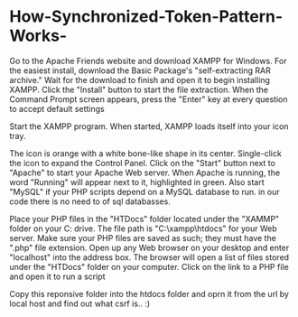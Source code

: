 # How-Synchronized-Token-Pattern-Works-


Go to the Apache Friends website and download XAMPP for Windows. For the easiest install,
download the Basic Package's "self-extracting RAR archive." Wait for the download to finish
and open it to begin installing XAMPP. Click the "Install" button
to start the file extraction. When the Command Prompt screen appears, press the 
"Enter" key at every question to accept default settings


Start the XAMPP program.
When started, XAMPP loads itself into your icon tray.

The icon is orange with a white bone-like shape in its center. Single-click the icon to expand the Control Panel.
Click on the "Start" button next to "Apache" to start your Apache Web server.
When Apache is running, the word "Running" will appear next to it, highlighted in green.
Also start "MySQL" if your PHP scripts depend on a MySQL database to run.
in our code there is no need to of sql databasses. 


Place your PHP files in the "HTDocs" folder located under the "XAMMP" folder on your C: drive.
The file path is "C:\xampp\htdocs" for your Web server. Make sure your PHP files are saved as such;
they must have the ".php" file extension. Open up any Web browser on your desktop and enter "localhost" into the address box.
The browser will open a list of files stored under the "HTDocs" folder on your computer.
Click on the link to a PHP file and open it to run a script


Copy this reponsive folder into the htdocs folder and oprn it from the url by local host and find out what csrf is.. :)
